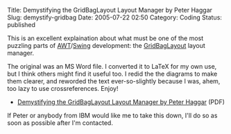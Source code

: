 Title: Demystifying the GridBagLayout Layout Manager by Peter Haggar
Slug: demystify-gridbag
Date: 2005-07-22 02:50
Category: Coding
Status: published

This is an excellent explaination about what must be one of the most puzzling parts of [AWT](https://web.archive.org/web/20081011170136/http://java.sun.com/j2se/1.4.2/docs/api/java/awt/package-summary.html)/[Swing](https://web.archive.org/web/20081011170136/http://java.sun.com/j2se/1.4.2/docs/api/overview-summary.html) development: the [GridBagLayout](https://web.archive.org/web/20081011170136/http://java.sun.com/j2se/1.4.2/docs/api/java/awt/GridBagLayout.html) layout manager.

The original was an MS Word file. I converted it to LaTeX for my own use, but I think others might find it useful too. I redid the the diagrams to make them clearer, and reworded the text ever-so-slightly because I was, ahem, too lazy to use crossreferences. Enjoy!

* [Demystifying the GridBagLayout Layout Manager by Peter Haggar]({attach}attachments/gridbag.pdf) (PDF)

If Peter or anybody from IBM would like me to take this down, I'll do so as soon as possible after I'm contacted.
